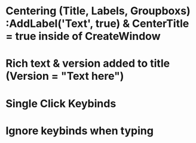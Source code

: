 # Centering (Title, Labels, Groupboxs) :AddLabel('Text', true) & CenterTitle = true inside of CreateWindow
# Rich text & version added to title (Version = "Text here")
# Single Click Keybinds
# Ignore keybinds when typing